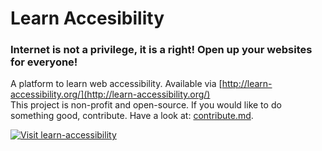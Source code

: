 # Learn Accesibility
### Internet is not a privilege, it is a right! Open up your websites for everyone!
A platform to learn web accessibility. Available via [http://learn-accessibility.org/](http://learn-accessibility.org/)  
This project is non-profit and open-source. If you would like to do something good, contribute. Have a look at: [contribute.md](https://github.com/ThibaultJanBeyer/learn-accesibility/blob/master/CONTRIBUTE.md).

[![Visit learn-accessibility](http://i.imgur.com/1OWpsAU.png)](http://learn-accessibility.org/)
